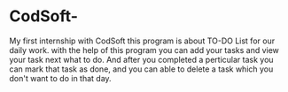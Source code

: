 # CodSoft-
My first internship with CodSoft 
this program is about TO-DO List for our daily work.
with the help of this program you can add your tasks and view your task next what to do.
And after you completed a perticular task you can mark that task as done, and you can able to delete a task which you don't want to do in that day.
